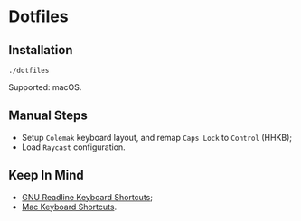 # Dotfiles

## Installation

```shell
./dotfiles
```

Supported: macOS.

## Manual Steps

- Setup `Colemak` keyboard layout, and remap `Caps Lock` to `Control` (HHKB);
- Load `Raycast` configuration.

## Keep In Mind

- [GNU Readline Keyboard Shortcuts](https://en.wikipedia.org/wiki/GNU_Readline);
- [Mac Keyboard Shortcuts](https://support.apple.com/en-us/HT201236).
